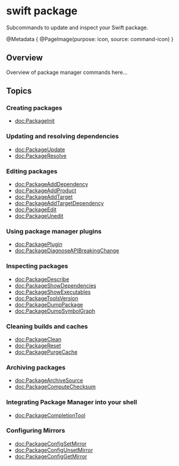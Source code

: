 # swift package

Subcommands to update and inspect your Swift package.

@Metadata {
    @PageImage(purpose: icon, source: command-icon)
}

## Overview

Overview of package manager commands here...

<!-- reference content for the CLI commands `swift package ...` -->

## Topics 

### Creating packages
- <doc:PackageInit>

### Updating and resolving dependencies
- <doc:PackageUpdate>
- <doc:PackageResolve>

### Editing packages
- <doc:PackageAddDependency>
- <doc:PackageAddProduct>
- <doc:PackageAddTarget>
- <doc:PackageAddTargetDependency>
- <doc:PackageEdit>
- <doc:PackageUnedit>

### Using package manager plugins
- <doc:PackagePlugin>
- <doc:PackageDiagnoseAPIBreakingChange>
<!-- ref to swift-format -->
<!-- ref to swift-docc-plugin -->

### Inspecting packages
- <doc:PackageDescribe>
- <doc:PackageShowDependencies>
- <doc:PackageShowExecutables>
- <doc:PackageToolsVersion>
- <doc:PackageDumpPackage>
- <doc:PackageDumpSymbolGraph>

### Cleaning builds and caches
- <doc:PackageClean>
- <doc:PackageReset>
- <doc:PackagePurgeCache>

### Archiving packages
- <doc:PackageArchiveSource>
- <doc:PackageComputeChecksum>

### Integrating Package Manager into your shell
- <doc:PackageCompletionTool>

### Configuring Mirrors
- <doc:PackageConfigSetMirror>
- <doc:PackageConfigUnsetMirror>
- <doc:PackageConfigGetMirror>


